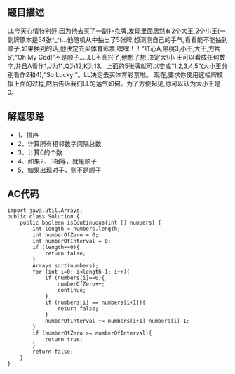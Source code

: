 ## 题目描述
LL今天心情特别好,因为他去买了一副扑克牌,发现里面居然有2个大王,2个小王(一副牌原本是54张^_^)...他随机从中抽出了5张牌,想测测自己的手气,看看能不能抽到顺子,如果抽到的话,他决定去买体育彩票,嘿嘿！！“红心A,黑桃3,小王,大王,方片5”,“Oh My God!”不是顺子.....LL不高兴了,他想了想,决定大\小 王可以看成任何数字,并且A看作1,J为11,Q为12,K为13。上面的5张牌就可以变成“1,2,3,4,5”(大小王分别看作2和4),“So Lucky!”。LL决定去买体育彩票啦。 现在,要求你使用这幅牌模拟上面的过程,然后告诉我们LL的运气如何。为了方便起见,你可以认为大小王是0。

## 解题思路
- 1、排序 
- 2、计算所有相邻数字间隔总数 
- 3、计算0的个数 
- 4、如果2、3相等，就是顺子 
- 5、如果出现对子，则不是顺子

## AC代码
```
import java.util.Arrays;
public class Solution {
    public boolean isContinuous(int [] numbers) {
        int length = numbers.length;
        int numberOfZero = 0;
        int numberOfInterval = 0;
        if (length==0){
            return false;
        }
        Arrays.sort(numbers);
        for (int i=0; i<length-1; i++){
            if (numbers[i]==0){
                numberOfZero++;
                continue;
            }
            if (numbers[i] == numbers[i+1]){
                return false;
            }
            numberOfInterval += numbers[i+1]-numbers[i]-1;
        }
        if (numberOfZero >= numberOfInterval){
            return true;
        }
        return false;
    }
}
```